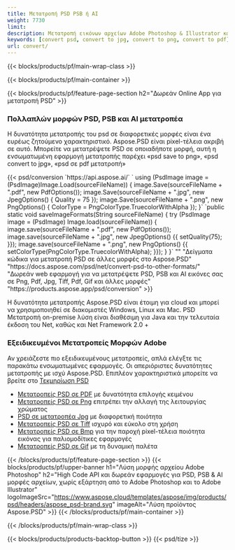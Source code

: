 ```yaml
---
title: Μετατροπή PSD PSB ή AI
weight: 7730
limit: 
description: Μετατροπή εικόνων αρχείων Adobe Photoshop & Illustrator και άλλων μορφών
keywords: [convert psd, convert to jpg, convert to png, convert to pdf]
url: convert/
---
```


{{< blocks/products/pf/main-wrap-class >}}

{{< blocks/products/pf/main-container >}}

{{< blocks/products/pf/feature-page-section h2="Δωρεάν Online App για μετατροπή PSD" >}}
<h3 class="headingpdleft">Πολλαπλών μορφών PSD, PSB και AI μετατροπέα</h3>
<p>Η δυνατότητα μετατροπής του psd σε διαφορετικές μορφές είναι ένα ευρέως ζητούμενο χαρακτηριστικό. Aspose.PSD είναι pixel-τέλεια ακριβή σε αυτό. Μπορείτε να μετατρέψετε PSD σε οποιαδήποτε μορφή, αυτή η ενσωματωμένη εφαρμογή μετατροπής παρέχει «psd save to png», «psd convert to jpg», «psd σε pdf μετατροπή»</p>
{{< psd/conversion `https://api.aspose.ai/` 
`    using (PsdImage image = (PsdImage)Image.Load(sourceFileName))
    {
        image.Save(sourceFileName + ".pdf", new PdfOptions());
        image.Save(sourceFileName + ".jpg",  new JpegOptions() { Quality = 75 });
        image.Save(sourceFileName + ".png",  new PngOptions() {  ColorType = PngColorType.TruecolorWithAlpha });
    }` 
	`public static void saveImageFormats(String sourceFileName) {
        try (PsdImage image = (PsdImage) Image.load(sourceFileName)) {
            image.save(sourceFileName + ".pdf", new PdfOptions());
            image.save(sourceFileName + ".jpg", new JpegOptions() {{
                setQuality(75);
            }});
            image.save(sourceFileName + ".png", new PngOptions() {{
                setColorType(PngColorType.TruecolorWithAlpha);
            }});
        }
    }` 
"" 
"Δείγματα κώδικα για μετατροπή PSD σε άλλες μορφές στο Aspose.PSD"  "https://docs.aspose.com/psd/net/convert-psd-to-other-formats/" 
"Δωρεάν web εφαρμογή για να μετατρέψετε PSD, PSB και AI εικόνες σας σε Png, Pdf, Jpg, Tiff, Pdf, Gif και άλλες μορφές" "https://products.aspose.app/psd/conversion" >}}
<br />
<p>Η δυνατότητα μετατροπής Aspose.PSD είναι έτοιμη για cloud και μπορεί να χρησιμοποιηθεί σε διακομιστές Windows, Linux και Mac. PSD Μετατροπή on-premise λύση είναι διαθέσιμη για Java και την τελευταία έκδοση του Net, καθώς και Net Framework 2.0 +</p>

<h3 class="headingpdleft">Εξειδικευμένοι Μετατροπείς Μορφών Adobe</h3>
<p>Αν χρειάζεστε πιο εξειδικευμένους μετατροπείς, απλά ελέγξτε τις παρακάτω ενσωματωμένες εφαρμογές. Οι απεριόριστες δυνατότητες μετατροπής με ισχύ Aspose.PSD. Επιπλέον χαρακτηριστικά μπορείτε να βρείτε στο <a href="https://docs.aspose.com/psd/">Τεκμηρίωση PSD</a></p>
<ul>
<li><a href="to-pdf">Μετατροπείς PSD σε PDF</a> με δυνατότητα επιλογής κειμένου</li>
<li><a href="to-png">Μετατροπείς PSD σε Png</a> επιτρέπει την αλλαγή της λειτουργίας χρώματος</li>
<li><a href="to-jpg">PSD σε μετατροπέα Jpg</a> με διαφορετική ποιότητα</li>
<li><a href="to-tiff">Μετατροπείς PSD σε Tiff</a> ισχυρό και εύκολο στη χρήση</li>
<li><a href="to-bmp">Μετατροπείς PSD σε Bmp</a> για την παροχή pixel-τέλεια ποιότητα εικόνας για παλιομοδίτικες εφαρμογές</li>
<li><a href="to-gif">Μετατροπείς PSD σε Gif</a> με τη δυναμική παλέτα</li>
</ul>

{{< /blocks/products/pf/feature-page-section >}}
{{< blocks/products/pf/upper-banner h1="Λύση μορφής αρχείου Adobe Photoshop" h2="High Code API και δωρεάν εφαρμογές για PSD, PSB & AI μορφές αρχείων, χωρίς εξάρτηση από το Adobe Photoshop και το Adobe Illustrator" logoImageSrc="https://www.aspose.cloud/templates/aspose/img/products/psd/headers/aspose_psd-brand.svg" imageAlt="Λύση προϊόντος Aspose.PSD" >}}
{{< /blocks/products/pf/main-container >}}


{{< /blocks/products/pf/main-wrap-class >}}

{{< blocks/products/products-backtop-button >}}
{{< psd/tize >}}
